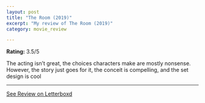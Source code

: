 ```yaml
---
layout: post
title: "The Room (2019)"
excerpt: "My review of The Room (2019)"
category: movie_review

---
```


**Rating:** 3.5/5

The acting isn’t great, the choices characters make are mostly nonsense. However, the story just goes for it, the conceit is compelling, and the set design is cool

<hr>

[See Review on Letterboxd](https://boxd.it/1lh305)
